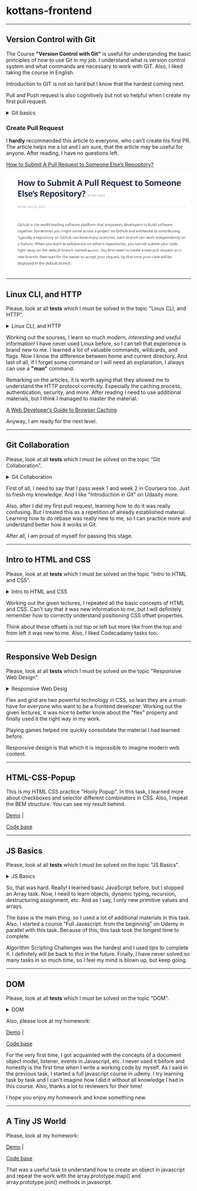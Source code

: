 # kottans-frontend
___

## Version Control with Git

The Course **"Version Control with Git"** is useful for understanding the basic principles of how to use Git in my job. I understand what is version control system and what commands are necessary to work with GIT. Also, I liked taking the course in English. 

Introduction to GIT is not so hard but I know that the hardest coming next.

Pull and Push request is also cognitively but not so helpful when I create my first pull request.

<details> 
 <summary>Git basics</summary> 
  
 ![Version Control with Git](Git%20Basics/git-done.png)
 ![Git Introduction](Git%20Basics/git%20intro.png)
 ![Pull and Push](Git%20Basics/pull_push.png) 
  
 </details>

### Create Pull Request

I **hardly** recommended this article to everyone, who can't create his first PR. The article helps me a lot and I am sure, that the article may be useful for anyone. After reading, I have no questions left. 

[How to Submit A Pull Request to Someone Else’s Repository?](https://learntocodetogether.com/create-your-first-pull-request/)

![The article](https://github.com/YuliiaDikun/kottans-frontend/blob/main/Git%20Basics/PR.png)

___

## Linux CLI, and HTTP

Please, look at all **tests** which I must be solved in the topic "Linux CLI, and HTTP". 

<details> 
 <summary>Linux CLI, and HTTP</summary> 
  
 ![Quiz 1](task_linux_cli/Quiz_number_1.png) 
 ![Quiz 2](task_linux_cli/Quiz_number_2.png) 
 ![Quiz 3](task_linux_cli/Quiz_number_3.png) 
 ![Quiz 4](task_linux_cli/Quiz_number_4.png) 
  
 </details>

Working out the sourses, I learn so much *modern*, *interesting* and *useful* information! I have never used Linux before, so I can tell that experience is brand new to me. I learned a lot of valuable commands, wildcards, and flags. Now I know the difference between home and current directory. And last of all, if I forget some command or I will need an explanation, I always can use a **"man"** command.

Remarking on the articles, it is worth saying that they allowed me to understand the HTTP protocol correctly. Especially the caching process, authentication, security, and more. After reading I need to use additional materials, but I think I managed to master the material. 

[A Web Developer’s Guide to Browser Caching](https://medium.com/@codebyamir/a-web-developers-guide-to-browser-caching-cc41f3b73e7c)

Anyway, I am ready for the next level.

___

## Git Collaboration

Please, look at all **tests** which I must be solved on the topic "Git Collaboration".

<details> 
 <summary>Git Collaboration</summary> 
  
 ![Basic](task_git_collaboration/learn-git-1.png) 
 ![Pull&Push](task_git_collaboration/learn-git-2.png) 
 ![Week_3](task_git_collaboration/module_3.png) 
 ![Week_4](task_git_collaboration/Module_4.png)
  
 </details>

 First of all, I need to say that I pass week 1 and week 2 in Coursera too. Just to fresh my knowledge. And I like "Introduction in Git" on Udasity more. 

Also, after I did my first pull request, learning how to do it was really confusing. But I treated this as a repetition of already established material. 
Learning how to do rebase was really new to me, so I can practice more and understand better how it works in Git. 

After all, I am proud of myself for passing this stage.

___

## Intro to HTML and CSS

Please, look at all **tests** which I must be solved on the topic "Intro to HTML and CSS".

<details> 
 <summary>Intro to HTML and CSS</summary> 
  
 ![week1](task_html_css_intro/week_1.png) 
 ![week2](task_html_css_intro/week_2.png) 
 ![codecadamy](task_html_css_intro/codecadamy.png)  
  
 </details>

Working out the given lectures, I repeated all the basic concepts of HTML and CSS. Can't say that it was new information to me, but I will definitely remember how to correctly understand positioning CSS offset properties.

Think about these offsets is not top or left but more like from the top and from left it was new to me.
Also, I liked Codecadamy tasks too.  

___

## Responsive Web Design

Please, look at all **tests** which I must be solved on the topic "Responsive Web Design".

<details> 
 <summary>Responsive Web Desig</summary> 
  
 ![flexbox-froggy](task_responsive_web_design/flexbox_froggy.png) 
 ![grid-garden](task_responsive_web_design/grid-garden.png)  
  
 </details>

Flex and grid are two powerful technology in CSS, so lean they are a must-have for everyone who want to be a frontend developer.
Working out the given lectures, it was nice to better know about the "flex" property and finally used it the right way in my work. 

Playing games helped me quickly consolidate the material I had learned before. 

Responsive design is that which it is impossible to imagine modern web content. 

___

## HTML-CSS-Popup

This is my HTML CSS practice "Hooly Popup". In this task, I learned more about checkboxes and selector different combinators in CSS. Also, I repeat the BEM structure. You can see my result behind.

[Demo](https://yuliiadikun.github.io/Popup/) |

[Code base](https://github.com/YuliiaDikun/Popup)

___

## JS Basics

Please, look at all **tests** which I must be solved on the topic "JS Basics".

<details> 
 <summary>JS Basics</summary> 
  
 ![coursera](task_js_basics/coursera-week-4.png) 
 ![freecodecamp_1](task_js_basics/freecodecamp_1.png)  
 ![freecodecamp_2](task_js_basics/freecodecamp_2.png)
 ![freecodecamp_3](task_js_basics/freecodecamp_3.png)
  
 </details>

So, that was hard. Really! I learned basic JavaScript before, but I stopped an Array task. Now, I need to learn objects, dynamic typing, recursion, destructuring assignment, etc.  And as I say, I only new primitive values and arrays. 

The base is the main thing, so I used a lot of additional materials in this task. Also, I started a course "Full Javascript: from the beginning" on Udemy in parallel with this task. Because of this, this task took the longest time to complete. 

Algorithm Scripting Challenges was the hardest and I used tips to complete it. I definitely will be back to this in the future.
Finally, I have never solved so many tasks in so much time, so I feel my mind is blown up, but keep going. 

___

## DOM

Please, look at all **tests** which I must be solved on the topic "DOM".

<details> 
 <summary>DOM</summary> 
  
 ![coursera](task_js_dom/coursera_week-5_DOM.png) 
 ![freecodecamp](task_js_dom/freecodecamp_algorithm_18.png)  

 </details>

 Also, please look at my homework: 
 
[Demo](https://yuliiadikun.github.io/DOM/) |

[Code base](https://github.com/YuliiaDikun/DOM) 

For the very first time, I got acquainted with the concepts of a document object model, listener, events in Javascript, etc. I never used it before and honestly is the first time when I write a working code by myself. As I said in the previous task, I started a full javascript course in udemy. I try learning task by task and I can't imagine how I did it without all knowledge I had in this course. Also, thanks a lot to reviewers for their time!

I hope you enjoy my homework and know something new.

___

## A Tiny JS World

Please, look at my homework:

[Demo](https://yuliiadikun.github.io/a-tiny-JS-world/) |

[Code base](https://github.com/YuliiaDikun/a-tiny-JS-world/blob/master/index.js) 

That was a useful task to understand how to create an object in javascript and repeat the work with the array.prototype.map() and array.prototype.join() methods in javascript. 